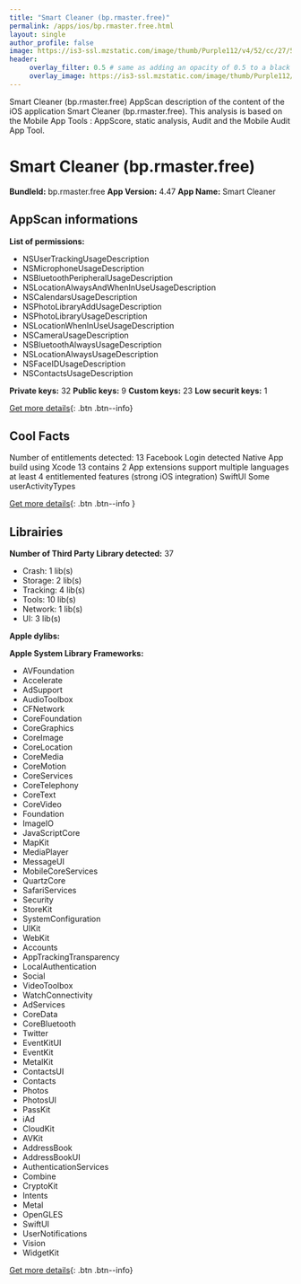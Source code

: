 ```yaml
---
title: "Smart Cleaner (bp.rmaster.free)"
permalink: /apps/ios/bp.rmaster.free.html
layout: single
author_profile: false
image: https://is3-ssl.mzstatic.com/image/thumb/Purple112/v4/52/cc/27/52cc27ac-d4a9-96e2-7793-9db637beb9b3/AppIcon-0-1x_U007emarketing-0-5-0-85-220.png/512x512bb.jpg
header: 
     overlay_filter: 0.5 # same as adding an opacity of 0.5 to a black background
     overlay_image: https://is3-ssl.mzstatic.com/image/thumb/Purple112/v4/52/cc/27/52cc27ac-d4a9-96e2-7793-9db637beb9b3/AppIcon-0-1x_U007emarketing-0-5-0-85-220.png/512x512bb.jpg
---
```

Smart Cleaner (bp.rmaster.free) AppScan description of the content of the iOS application Smart Cleaner (bp.rmaster.free). This analysis is based on the Mobile App Tools : AppScore, static analysis, Audit and the Mobile Audit App Tool.

# Smart Cleaner (bp.rmaster.free)

**BundleId:** bp.rmaster.free
**App Version:** 4.47
**App Name:** Smart Cleaner


## AppScan informations 

**List of permissions:** 
- NSUserTrackingUsageDescription
- NSMicrophoneUsageDescription
- NSBluetoothPeripheralUsageDescription
- NSLocationAlwaysAndWhenInUseUsageDescription
- NSCalendarsUsageDescription
- NSPhotoLibraryAddUsageDescription
- NSPhotoLibraryUsageDescription
- NSLocationWhenInUseUsageDescription
- NSCameraUsageDescription
- NSBluetoothAlwaysUsageDescription
- NSLocationAlwaysUsageDescription
- NSFaceIDUsageDescription
- NSContactsUsageDescription
  
  
**Private keys:** 32
**Public keys:** 9
**Custom keys:** 23
**Low securit keys:** 1
  
[Get more details](/pricing.html){: .btn .btn--info}

## Cool Facts

Number of entitlements detected: 13
Facebook Login detected
Native App
build using Xcode 13
contains 2 App extensions
support multiple languages
at least 4 entitlemented features (strong iOS integration)
SwiftUI
Some userActivityTypes
  
[Get more details](/pricing.html){: .btn .btn--info }

## Librairies 
**Number of Third Party Library detected:** 37
- Crash: 1 lib(s)
- Storage: 2 lib(s)
- Tracking: 4 lib(s)
- Tools: 10 lib(s)
- Network: 1 lib(s)
- UI: 3 lib(s)


**Apple dylibs:**


**Apple System Library Frameworks:**
- AVFoundation
- Accelerate
- AdSupport
- AudioToolbox
- CFNetwork
- CoreFoundation
- CoreGraphics
- CoreImage
- CoreLocation
- CoreMedia
- CoreMotion
- CoreServices
- CoreTelephony
- CoreText
- CoreVideo
- Foundation
- ImageIO
- JavaScriptCore
- MapKit
- MediaPlayer
- MessageUI
- MobileCoreServices
- QuartzCore
- SafariServices
- Security
- StoreKit
- SystemConfiguration
- UIKit
- WebKit
- Accounts
- AppTrackingTransparency
- LocalAuthentication
- Social
- VideoToolbox
- WatchConnectivity
- AdServices
- CoreData
- CoreBluetooth
- Twitter
- EventKitUI
- EventKit
- MetalKit
- ContactsUI
- Contacts
- Photos
- PhotosUI
- PassKit
- iAd
- CloudKit
- AVKit
- AddressBook
- AddressBookUI
- AuthenticationServices
- Combine
- CryptoKit
- Intents
- Metal
- OpenGLES
- SwiftUI
- UserNotifications
- Vision
- WidgetKit


  
[Get more details](/pricing.html){: .btn .btn--info}

